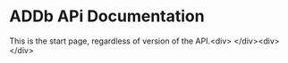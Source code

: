 ADDb APi Documentation
======================

This is the start page, regardless of version of the API.&lt;div&gt;
&lt;/div&gt;&lt;div&gt;
&lt;/div&gt;